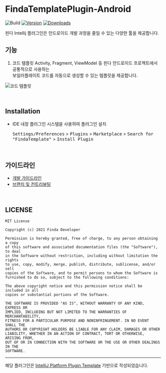 # FindaTemplatePlugin-Android

![Build](https://github.com/FindaDeveloper/FindaTemplatePlugin-Android/workflows/Build/badge.svg)
[![Version](https://img.shields.io/jetbrains/plugin/v/PLUGIN_ID.svg)](https://plugins.jetbrains.com/plugin/16115-findatemplate)
[![Downloads](https://img.shields.io/jetbrains/plugin/d/PLUGIN_ID.svg)](https://plugins.jetbrains.com/plugin/16115-findatemplate)

<!-- Plugin description -->
핀다 Intellij 플러그인은 안드로이드 개발 과정을 줄일 수 있는 다양한 툴을 제공합니다.

## 기능
1. 코드 템플릿
Activity, Fragment, ViewModel 등 핀다 안드로이드 프로젝트에서 공통적으로 사용하는  
보일러플레이트 코드를 자동으로 생성할 수 있는 템플릿을 제공합니다.

![코드 템플릿](https://user-images.githubusercontent.com/36754680/108012774-97698600-704d-11eb-9512-74393bc2003b.png)

<!-- Plugin description end -->

<br>

## Installation

- IDE 내장 플러그인 시스템을 사용하여 플러그인 설치
  
  <kbd>Settings/Preferences</kbd> > <kbd>Plugins</kbd> > <kbd>Marketplace</kbd> > <kbd>Search for "FindaTemplate"</kbd> >
  <kbd>Install Plugin</kbd>

<br>

## 가이드라인
* [개발 가이드라인](https://github.com/FindaDeveloper/FindaTemplatePlugin-Android/blob/main/DEVELOP.md)
* [브랜치 및 컨트리뷰팅](https://github.com/FindaDeveloper/FindaTemplatePlugin-Android/blob/main/CONTRIBUTING.md)

<br>

## LICENSE
```
MIT License

Copyright (c) 2021 Finda Developer

Permission is hereby granted, free of charge, to any person obtaining a copy
of this software and associated documentation files (the "Software"), to deal
in the Software without restriction, including without limitation the rights
to use, copy, modify, merge, publish, distribute, sublicense, and/or sell
copies of the Software, and to permit persons to whom the Software is
furnished to do so, subject to the following conditions:

The above copyright notice and this permission notice shall be included in all
copies or substantial portions of the Software.

THE SOFTWARE IS PROVIDED "AS IS", WITHOUT WARRANTY OF ANY KIND, EXPRESS OR
IMPLIED, INCLUDING BUT NOT LIMITED TO THE WARRANTIES OF MERCHANTABILITY,
FITNESS FOR A PARTICULAR PURPOSE AND NONINFRINGEMENT. IN NO EVENT SHALL THE
AUTHORS OR COPYRIGHT HOLDERS BE LIABLE FOR ANY CLAIM, DAMAGES OR OTHER
LIABILITY, WHETHER IN AN ACTION OF CONTRACT, TORT OR OTHERWISE, ARISING FROM,
OUT OF OR IN CONNECTION WITH THE SOFTWARE OR THE USE OR OTHER DEALINGS IN THE
SOFTWARE.
```

---
해당 플러그인은 [IntelliJ Platform Plugin Template](https://github.com/JetBrains/intellij-platform-plugin-template) 기반으로 작성되었습니다.
